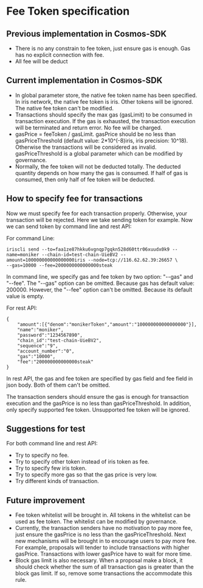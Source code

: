 # Fee Token specification

## Previous implementation in Cosmos-SDK

* There is no any constrain to fee token, just ensure gas is enough. Gas has no explicit connection with fee.
* All fee will be deduct 

## Current implementation in Cosmos-SDK

* In global parameter store, the native fee token name has been specified. In iris network, the native fee token is iris. Other tokens will be ignored. The native fee token can't be modified.
* Transactions should specify the max gas (gasLimit) to be consumed in transaction execution. If the gas is exhausted, the transaction execution will be terminated and return error. No fee will be charged.
* gasPrice = feeToken / gasLimit. gasPrice should be no less than gasPriceThreshold (default value: 2*10^(-8)iris, iris precision: 10^18). Otherwise the transactions will be considered as invalid. gasPriceThreshold is a global parameter which can be modified by governance.
* Normally, the fee token will not be deducted totally. The deducted quantity depends on how many the gas is consumed. If half of gas is consumed, then only half of fee token will be deducted.
 
## How to specify fee for transactions

Now we must specify fee for each transaction properly. Otherwise, your transaction will be rejected. Here we take sending token for example. Now we can send token by command line and rest API:

For command Line:
```
iriscli send --to=faa1ze87hkku6vgnqp7gqkn528d60ttr06xuudx0k9 --name=moniker --chain-id=test-chain-UieBV2 --amount=100000000000000000iris --node=tcp://116.62.62.39:26657 \
--gas=10000 --fee=2000000000000000steak
```
In command line, we specify gas and fee token by two option: "--gas" and "--fee". The "--gas" option can be omitted. Because gas has default value: 200000. However, the "--fee" option can't be omitted. Because its default value is empty.
   
For rest API:
```
{
	"amount":[{"denom":"monikerToken","amount":"100000000000000000"}],
	"name":"moniker",
	"password":"1234567890",
	"chain_id":"test-chain-UieBV2",
	"sequence":"9",
	"account_number":"0",
	"gas":"10000",
	"fee":"200000000000000steak"
}
```
In rest API, the gas and fee token are specified by gas field and fee field in json body. Both of them can't be omitted. 

The transaction senders should ensure the gas is enough for transaction execution and the gasPrice is no less than gasPriceThreshold. In addition, only specify supported fee token. Unsupported fee token will be ignored. 

## Suggestions for test

For both command line and rest API:

* Try to specify no fee.
* Try to specify other token instead of iris token as fee.
* Try to specify few iris token.
* Try to specify more gas so that the gas price is very low.
* Try different kinds of transaction.

## Future improvement

* Fee token whitelist will be brought in. All tokens in the whitelist can be used as fee token. The whitelist can be modified by governance.
* Currently, the transaction senders have no motivation to pay more fee, just ensure the gasPrice is no less than the gasPriceThreshold. Next new mechanisms will be brought in to encourage users to pay more fee. For example, proposals will tender to include transactions with higher gasPrice. Transactions with lower gasPrice have to wait for more time.
* Block gas limit is also necessary. When a proposal make a block, it should check whether the sum of all transaction gas is greater than the block gas limit. If so, remove some transactions the accommodate this rule.   
